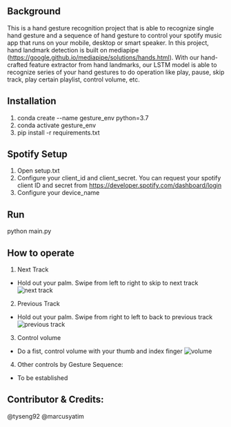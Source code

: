 ## Background
This is a hand gesture recognition project that is able to recognize single hand gesture and a sequence of hand gesture to control your spotify music app that runs on your mobile, desktop or smart speaker. In this project, hand landmark detection is built on mediapipe (https://google.github.io/mediapipe/solutions/hands.html). With our hand-crafted feature extractor from hand landmarks, our LSTM model is able to recognize series of your hand gestures to do operation like play, pause, skip track, play certain playlist, control volume, etc.



## Installation
1. conda create --name gesture_env python=3.7
2. conda activate gesture_env 
3. pip install -r requirements.txt



## Spotify Setup
1. Open setup.txt
2. Configure your client_id and client_secret. You can request your spotify client ID and secret from https://developer.spotify.com/dashboard/login
3. Configure your device_name


## Run
python main.py



## How to operate
1. Next Track
- Hold out your palm. Swipe from left to right to skip to next track
![next track](https://user-images.githubusercontent.com/39640791/117678304-d8eb7680-b1e1-11eb-8765-05592595fb02.gif)


2. Previous Track
- Hold out your palm. Swipe from right to left to back to previous track
![previous track](https://user-images.githubusercontent.com/39640791/117678316-db4dd080-b1e1-11eb-9f33-d5dd5bd4ed98.gif)


3. Control volume
- Do a fist, control volume with your thumb and index finger
![volume](https://user-images.githubusercontent.com/39640791/117678320-dc7efd80-b1e1-11eb-9695-63458198995e.gif)


4. Other controls by Gesture Sequence:
- To be established


## Contributor & Credits:
@tyseng92
@marcusyatim
